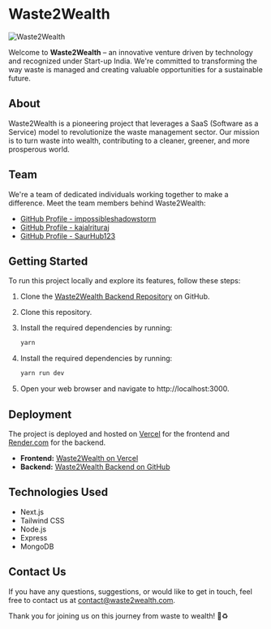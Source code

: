 # Waste2Wealth

![Waste2Wealth](link-to-your-logo-image)

Welcome to **Waste2Wealth** – an innovative venture driven by technology and recognized under Start-up India. We're committed to transforming the way waste is managed and creating valuable opportunities for a sustainable future.

## About

Waste2Wealth is a pioneering project that leverages a SaaS (Software as a Service) model to revolutionize the waste management sector. Our mission is to turn waste into wealth, contributing to a cleaner, greener, and more prosperous world.

## Team

We're a team of dedicated individuals working together to make a difference. Meet the team members behind Waste2Wealth:

- [GitHub Profile - impossibleshadowstorm](https://github.com/impossibleshadowstorm)
- [GitHub Profile - kajalrituraj](https://github.com/kajalrituraj)
- [GitHub Profile - SaurHub123](https://github.com/SaurHub123)

## Getting Started

To run this project locally and explore its features, follow these steps:

1. Clone the [Waste2Wealth Backend Repository](https://github.com/impossibleshadowstorm/Waste2Wealth-backend) on GitHub.
2. Clone this repository.
3. Install the required dependencies by running:

   ```bash
   yarn
   ```
4. Install the required dependencies by running:

    ```bash
    yarn run dev
    ```
5. Open your web browser and navigate to http://localhost:3000.

## Deployment

The project is deployed and hosted on [Vercel](https://vercel.com) for the frontend and [Render.com](https://render.com) for the backend.

- **Frontend:** [Waste2Wealth on Vercel](https://waste2wealth-umber.vercel.app/)
- **Backend:** [Waste2Wealth Backend on GitHub](https://github.com/impossibleshadowstorm/Waste2Wealth-backend)

## Technologies Used

- Next.js
- Tailwind CSS
- Node.js
- Express
- MongoDB

## Contact Us

If you have any questions, suggestions, or would like to get in touch, feel free to contact us at [contact@waste2wealth.com](mailto:sumitsaurav1119@gmail.com).

Thank you for joining us on this journey from waste to wealth! 🌱♻️